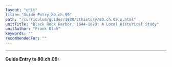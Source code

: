 ```yaml
---
layout: "unit"
title: "Guide Entry 80.ch.09"
path: "/curriculum/guides/1980/cthistory/80.ch.09.x.html"
unitTitle: "Black Rock Harbor, 1644-1870: A Local Historical Study"
unitAuthor: "Frank Olah"
keywords: ""
recommendedFor: ""
---
```

<body>
<hr/>
<h4>
Guide Entry to 80.ch.09:
</h4>
<p>
</p>
</body>